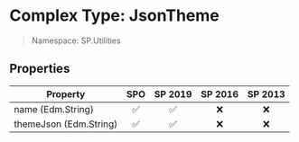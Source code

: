 # Complex Type: JsonTheme

> Namespace: SP.Utilities

## Properties

Property | SPO | SP 2019 | SP 2016 | SP 2013
----------|:---:|:-------:|:-------:|:-------:
name (Edm.String) | ✅ | ✅ | ❌ | ❌
themeJson (Edm.String) | ✅ | ✅ | ❌ | ❌